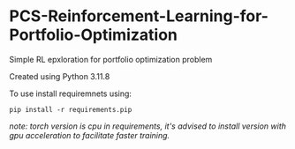 # PCS-Reinforcement-Learning-for-Portfolio-Optimization
Simple RL epxloration for portfolio optimization problem

Created using Python 3.11.8

To use install requiremnets using:

`pip install -r requirements.pip`

_note: torch version is cpu in requirements, it's advised to install version with gpu acceleration to facilitate faster training._
